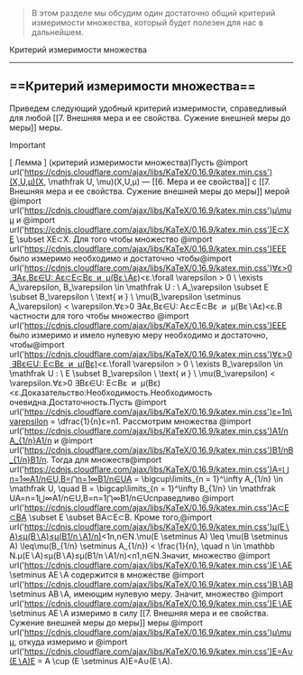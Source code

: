 > В этом разделе мы обсудим один достаточно общий критерий измеримости множества, который будет полезен для нас в дальнейшем.

Критерий измеримости множества

---

## ==Критерий измеримости множества==

Приведем следующий удобный критерий измеримости, справедливый для любой [[7. Внешняя мера и ее свойства. Сужение внешней меры до меры]] меры.

> [!important]  
> [ Лемма ] (критерий измеримости множества)Пусть @import url('https://cdnjs.cloudflare.com/ajax/libs/KaTeX/0.16.9/katex.min.css')(X,U,μ)(X, \mathfrak U, \mu)(X,U,μ)﻿ — [[6. Мера и ее свойства]] с [[7. Внешняя мера и ее свойства. Сужение внешней меры до меры]] мерой @import url('https://cdnjs.cloudflare.com/ajax/libs/KaTeX/0.16.9/katex.min.css')μ\muμ﻿ и @import url('https://cdnjs.cloudflare.com/ajax/libs/KaTeX/0.16.9/katex.min.css')E⊂XE \subset XE⊂X﻿. Для того чтобы множество @import url('https://cdnjs.cloudflare.com/ajax/libs/KaTeX/0.16.9/katex.min.css')EEE﻿ было измеримо необходимо и достаточно чтобы@import url('https://cdnjs.cloudflare.com/ajax/libs/KaTeX/0.16.9/katex.min.css')∀ε>0 ∃Aε,Bε∈U: Aε⊂E⊂Bε  и  μ(Bε∖Aε)<ε.\forall \varepsilon > 0 \ \exists A_\varepsilon, B_\varepsilon \in \mathfrak U : \ A_\varepsilon \subset E \subset B_\varepsilon \ \text{ и } \ \mu(B_\varepsilon \setminus A_\varepsilon) < \varepsilon.∀ε>0 ∃Aε​,Bε​∈U: Aε​⊂E⊂Bε​  и  μ(Bε​∖Aε​)<ε.В частности для того чтобы множество @import url('https://cdnjs.cloudflare.com/ajax/libs/KaTeX/0.16.9/katex.min.css')EEE﻿ было измеримо и имело нулевую меру необходимо и достаточно, чтобы@import url('https://cdnjs.cloudflare.com/ajax/libs/KaTeX/0.16.9/katex.min.css')∀ε>0 ∃Bε∈U: E⊂Bε  и  μ(Bε)<ε.\forall \varepsilon > 0 \ \exists B_\varepsilon \in \mathfrak U : \ E \subset B_\varepsilon \ \text{ и } \ \mu(B_\varepsilon) < \varepsilon.∀ε>0 ∃Bε​∈U: E⊂Bε​  и  μ(Bε​)<ε.Доказательство:Необходимость.Необходимость очевидна.Достаточность.Пусть @import url('https://cdnjs.cloudflare.com/ajax/libs/KaTeX/0.16.9/katex.min.css')ε=1n\varepsilon = \dfrac{1}{n}ε=n1​﻿. Рассмотрим множества @import url('https://cdnjs.cloudflare.com/ajax/libs/KaTeX/0.16.9/katex.min.css')A1/nA_{1/n}A1/n​﻿ и @import url('https://cdnjs.cloudflare.com/ajax/libs/KaTeX/0.16.9/katex.min.css')B1/nB_{1/n}B1/n​﻿. Тогда для множеств@import url('https://cdnjs.cloudflare.com/ajax/libs/KaTeX/0.16.9/katex.min.css')A=⋃n=1∞A1/n∈U,B=⋂n=1∞B1/n∈UA = \bigcup\limits_{n = 1}^\infty A_{1/n} \in \mathfrak U, \quad B = \bigcap\limits_{n = 1}^\infty B_{1/n} \in \mathfrak UA=n=1⋃∞​A1/n​∈U,B=n=1⋂∞​B1/n​∈Uсправедливо @import url('https://cdnjs.cloudflare.com/ajax/libs/KaTeX/0.16.9/katex.min.css')A⊂E⊂BA \subset E \subset BA⊂E⊂B﻿. Кроме того,@import url('https://cdnjs.cloudflare.com/ajax/libs/KaTeX/0.16.9/katex.min.css')μ(E∖A)≤μ(B∖A)≤μ(B1/n∖A1/n)<1n,n∈N.\mu(E \setminus A) \leq \mu(B \setminus A) \leq\mu(B_{1/n} \setminus A_{1/n}) < \frac{1}{n}, \quad n \in \mathbb N.μ(E∖A)≤μ(B∖A)≤μ(B1/n​∖A1/n​)<n1​,n∈N.Значит, множество @import url('https://cdnjs.cloudflare.com/ajax/libs/KaTeX/0.16.9/katex.min.css')E∖AE \setminus AE∖A﻿ содержится в множестве @import url('https://cdnjs.cloudflare.com/ajax/libs/KaTeX/0.16.9/katex.min.css')B∖AB \setminus AB∖A﻿, имеющим нулевую меру. Значит, множество @import url('https://cdnjs.cloudflare.com/ajax/libs/KaTeX/0.16.9/katex.min.css')E∖AE \setminus AE∖A﻿ измеримо в силу [[7. Внешняя мера и ее свойства. Сужение внешней меры до меры]] меры @import url('https://cdnjs.cloudflare.com/ajax/libs/KaTeX/0.16.9/katex.min.css')μ\muμ﻿, откуда измеримо и @import url('https://cdnjs.cloudflare.com/ajax/libs/KaTeX/0.16.9/katex.min.css')E=A∪(E∖A)E = A \cup (E \setminus A)E=A∪(E∖A)﻿.